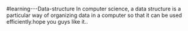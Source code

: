 #learning---Data-structure
In computer science, a data structure is a particular way of organizing data in a computer so that it can be used efficiently.hope you guys like it..

